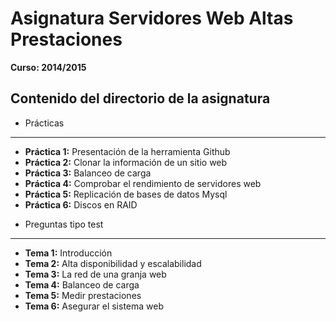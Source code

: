 # Asignatura Servidores Web Altas Prestaciones
**Curso: 2014/2015**

Contenido del directorio de la asignatura
-------------------

- Prácticas
-------------------
  + **Práctica 1:** Presentación de la herramienta Github
  + **Práctica 2:** Clonar la información de un sitio web
  + **Práctica 3:** Balanceo de carga
  + **Práctica 4:** Comprobar el rendimiento de servidores web
  + **Práctica 5:** Replicación de bases de datos Mysql
  + **Práctica 6:** Discos en RAID

- Preguntas tipo test
-------------------
  + **Tema 1:** Introducción
  + **Tema 2:** Alta disponibilidad y escalabilidad
  + **Tema 3:** La red de una granja web
  + **Tema 4:** Balanceo de carga
  + **Tema 5:** Medir prestaciones
  + **Tema 6:** Asegurar el sistema web